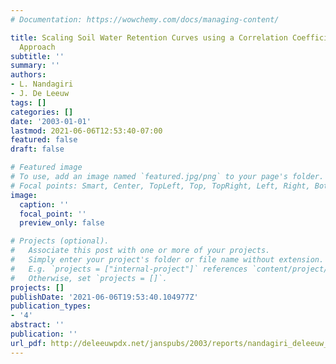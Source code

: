 ```yaml
---
# Documentation: https://wowchemy.com/docs/managing-content/

title: Scaling Soil Water Retention Curves using a Correlation Coefficient Maximization
  Approach
subtitle: ''
summary: ''
authors:
- L. Nandagiri
- J. De Leeuw
tags: []
categories: []
date: '2003-01-01'
lastmod: 2021-06-06T12:53:40-07:00
featured: false
draft: false

# Featured image
# To use, add an image named `featured.jpg/png` to your page's folder.
# Focal points: Smart, Center, TopLeft, Top, TopRight, Left, Right, BottomLeft, Bottom, BottomRight.
image:
  caption: ''
  focal_point: ''
  preview_only: false

# Projects (optional).
#   Associate this post with one or more of your projects.
#   Simply enter your project's folder or file name without extension.
#   E.g. `projects = ["internal-project"]` references `content/project/deep-learning/index.md`.
#   Otherwise, set `projects = []`.
projects: []
publishDate: '2021-06-06T19:53:40.104977Z'
publication_types:
- '4'
abstract: ''
publication: ''
url_pdf: http://deleeuwpdx.net/janspubs/2003/reports/nandagiri_deleeuw_R_03.pdf
---
```


